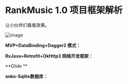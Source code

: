 # RankMusic 1.0  项目框架解析
让小伙伴们看看效果。  

![image](https://raw.githubusercontent.com/Callanna/RankMusic/master/art/ezgif.com-video-to-gif.gif)

**MVP+DataBinding+Dagger2 模式：**
 
**RxJava+Retrofit+OkHttp3 网络开发框架：**
 
 
**Glide **
 

 **anko-Sqlite数据库：**
 
 
